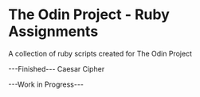# The Odin Project - Ruby Assignments
A collection of ruby scripts created for The Odin Project

---Finished---
Caesar Cipher

---Work in Progress---
